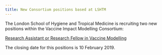 ```yaml
---
title: New Consortium positions based at LSHTM
---
```


The London School of Hygiene and Tropical Medicine is recruiting two new positions within the Vaccine Impact Modelling Consortium:

[Research Assistant or Research Fellow in Vaccine Modelling](https://jobs.lshtm.ac.uk/Vacancy.aspx?ref=EPH-IDE-2018-45-R)

The closing date for this positions is 10 February 2019.
